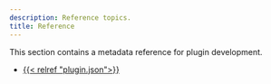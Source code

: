 ```yaml
---
description: Reference topics.
title: Reference
---
```


This section contains a metadata reference for plugin development.

- [{{< relref "plugin.json">}}](metadata.md)